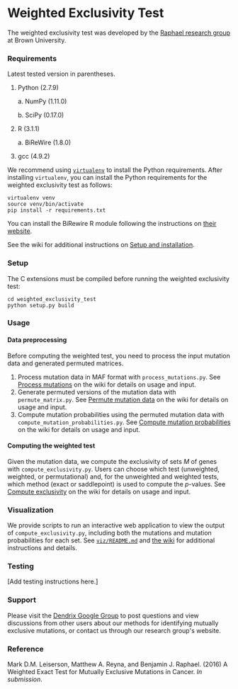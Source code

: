 # Weighted Exclusivity Test #

The weighted exclusivity test was developed by the [Raphael research group](http://compbio.cs.brown.edu/) at Brown University.

### Requirements ###

Latest tested version in parentheses.

1. Python (2.7.9)

    a. NumPy (1.11.0)

    b. SciPy (0.17.0)

2. R (3.1.1)

    a. BiReWire (1.8.0)
3. gcc (4.9.2)

We recommend using [`virtualenv`](https://virtualenv.pypa.io/en/latest/) to install the Python requirements. After installing `virtualenv`, you can install the Python requirements for the weighted exclusivity test as follows:

    virtualenv venv
    source venv/bin/activate
    pip install -r requirements.txt

You can install the BiRewire R module following the instructions on [their website](https://www.bioconductor.org/packages/release/bioc/html/BiRewire.html).

See the wiki for additional instructions on [Setup and installation](https://github.com/raphael-group/weighted-exclusivity-test/wiki/Setup-and-installation).

### Setup ###

The C extensions must be compiled before running the weighted exclusivity test:

    cd weighted_exclusivity_test
    python setup.py build

### Usage ###

#### Data preprocessing ####
Before computing the weighted test, you need to process the input mutation data and generated permuted matrices.

1. Process mutation data in MAF format with `process_mutations.py`. See [Process mutations](https://github.com/raphael-group/weighted-exclusivity-test/wiki/Process-mutations) on the wiki for details on usage and input.
2. Generate permuted versions of the mutation data with `permute_matrix.py`. See [Permute mutation data](https://github.com/raphael-group/weighted-exclusivity-test/wiki/Permute-mutation-data) on the wiki for details on usage and input.
3. Compute mutation probabilities using the permuted mutation data with `compute_mutation_probabilities.py`. See [Compute mutation probabilities](https://github.com/raphael-group/weighted-exclusivity-test/wiki/Compute-mutation-probabilities) on the wiki for details on usage and input.

#### Computing the weighted test ####

Given the mutation data, we compute the exclusivity of sets _M_ of genes with `compute_exclusivity.py`. Users can choose which test (unweighted, weighted, or permutational) and, for the unweighted and weighted tests, which method (exact or saddlepoint) is used to compute the _p_-values. See [Compute exclusivity](https://github.com/raphael-group/weighted-exclusivity-test/wiki/Compute-exclusivity) on the wiki for details on usage and input.

### Visualization ###

We provide scripts to run an interactive web application to view the output of `compute_exclusivity.py`, including both the mutations and mutation probabilities for each set. See [`viz/README.md`](https://github.com/raphael-group/weighted-exclusivity-test/blob/master/viz/README.md) and [the wiki](https://github.com/raphael-group/weighted-exclusivity-test/wiki/VIsualization) for additional instructions and details.

### Testing ###
[Add testing instructions here.]

### Support ###

Please visit the [Dendrix Google Group](https://groups.google.com/forum/#!forum/dendrix) to post questions and view discussions from other users about our methods for identifying mutually exclusive mutations, or contact us through our research group's website.

### Reference ###

Mark D.M. Leiserson, Matthew A. Reyna, and Benjamin J. Raphael. (2016) A Weighted Exact Test for Mutually Exclusive Mutations in Cancer. *In submission*.

